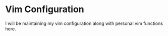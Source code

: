# Vim Configuration
I will be maintaining my vim configuration along with personal vim functions here.
